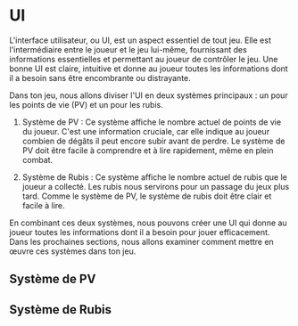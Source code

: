# UI 

L'interface utilisateur, ou UI, est un aspect essentiel de tout jeu. Elle est l'intermédiaire entre le joueur et le jeu lui-même, fournissant des informations essentielles et permettant au joueur de contrôler le jeu. Une bonne UI est claire, intuitive et donne au joueur toutes les informations dont il a besoin sans être encombrante ou distrayante.

Dans ton jeu, nous allons diviser l'UI en deux systèmes principaux : un pour les points de vie (PV) et un pour les rubis.

1. Système de PV : Ce système affiche le nombre actuel de points de vie du joueur. C'est une information cruciale, car elle indique au joueur combien de dégâts il peut encore subir avant de perdre. Le système de PV doit être facile à comprendre et à lire rapidement, même en plein combat.

2. Système de Rubis : Ce système affiche le nombre actuel de rubis que le joueur a collecté. Les rubis nous servirons pour un passage du jeux plus tard. Comme le système de PV, le système de rubis doit être clair et facile à lire.

En combinant ces deux systèmes, nous pouvons créer une UI qui donne au joueur toutes les informations dont il a besoin pour jouer efficacement. Dans les prochaines sections, nous allons examiner comment mettre en œuvre ces systèmes dans ton jeu.

## Système de PV 

## Système de Rubis
